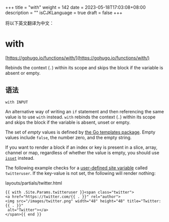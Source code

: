 +++
title = "with"
weight = 142
date = 2023-05-18T17:03:08+08:00
description = ""
isCJKLanguage = true
draft = false
+++

将以下英文翻译为中文：
# with

[https://gohugo.io/functions/with/](https://gohugo.io/functions/with/)

Rebinds the context (`.`) within its scope and skips the block if the variable is absent or empty.

## 语法

```
with INPUT
```

An alternative way of writing an `if` statement and then referencing the same value is to use `with` instead. `with` rebinds the context (`.`) within its scope and skips the block if the variable is absent, unset or empty.

The set of *empty* values is defined by [the Go templates package](https://golang.org/pkg/text/template/). Empty values include `false`, the number zero, and the empty string.

If you want to render a block if an index or key is present in a slice, array, channel or map, regardless of whether the value is empty, you should use [`isset`](https://gohugo.io/functions/isset) instead.

The following example checks for a [user-defined site variable](https://gohugo.io/variables/site/) called `twitteruser`. If the key-value is not set, the following will render nothing:

layouts/partials/twitter.html



```go-html-template
{{ with .Site.Params.twitteruser }}<span class="twitter">
<a href="https://twitter.com/{{ . }}" rel="author">
<img src="/images/twitter.png" width="48" height="48" title="Twitter: {{ . }}"
 alt="Twitter"></a>
</span>{{ end }}
```
